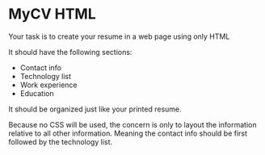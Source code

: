 # MyCV HTML

Your task is to create your resume in a web page using only HTML

It should have the following sections:

* Contact info
* Technology list
* Work experience
* Education

It should be organized just like your printed resume.

Because no CSS will be used, the concern is only to layout the information relative to all other information. Meaning the contact info should be first followed by the technology list.